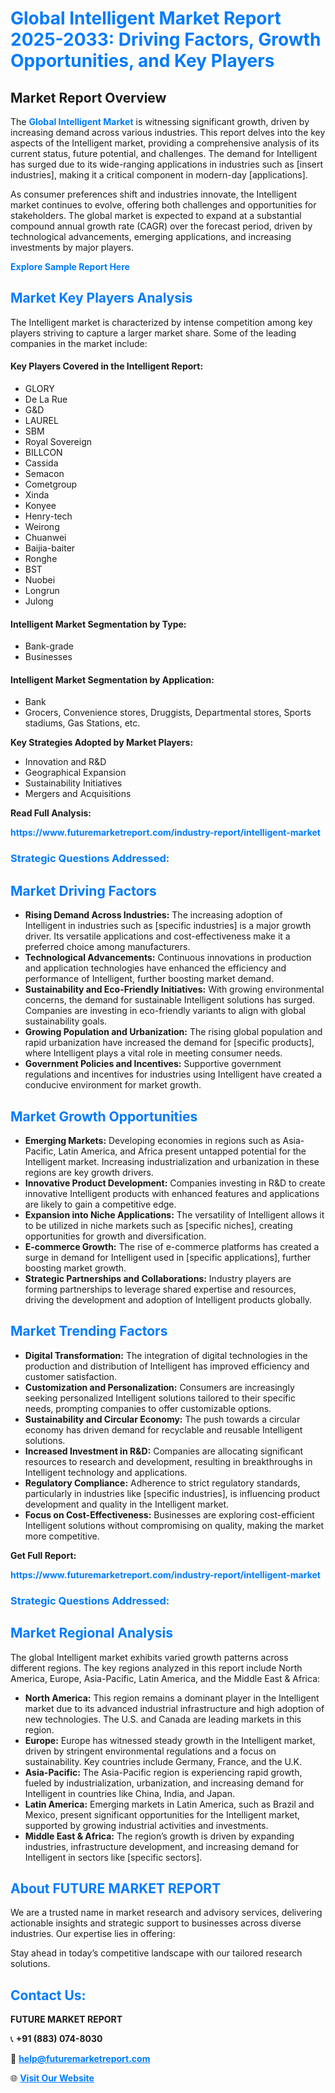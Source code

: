 <h1 style="color: #007BFF;">Global Intelligent Market Report 2025-2033: Driving Factors, Growth Opportunities, and Key Players</h1>

<section id="overview">
<h2>Market Report Overview</h2>
<p>The <a href="https://www.futuremarketreport.com/industry-report/intelligent-market" style="color: #007BFF; text-decoration: none;"><strong>Global Intelligent Market</strong></a> is witnessing significant growth, driven by increasing demand across various industries. This report delves into the key aspects of the Intelligent market, providing a comprehensive analysis of its current status, future potential, and challenges. The demand for Intelligent has surged due to its wide-ranging applications in industries such as [insert industries], making it a critical component in modern-day [applications].</p>
<p>As consumer preferences shift and industries innovate, the Intelligent market continues to evolve, offering both challenges and opportunities for stakeholders. The global market is expected to expand at a substantial compound annual growth rate (CAGR) over the forecast period, driven by technological advancements, emerging applications, and increasing investments by major players.</p>
</section>

<section id="overview">
<p><a href="https://www.futuremarketreport.com/request-sample/reportId=96712" style="color: #007BFF; text-decoration: none;"><strong>Explore Sample Report Here</strong></a></p>
</section>

<section id="key-players">
<h2 style="color: #007BFF;">Market Key Players Analysis</h2>
<p>The Intelligent market is characterized by intense competition among key players striving to capture a larger market share. Some of the leading companies in the market include:</p>
<h4>Key Players Covered in the Intelligent Report:</h4>
<ul><li>GLORY</li><li>De La Rue</li><li>G&amp;D</li><li>LAUREL</li><li>SBM</li><li>Royal Sovereign</li><li>BILLCON</li><li>Cassida</li><li>Semacon</li><li>Cometgroup</li><li>Xinda</li><li>Konyee</li><li>Henry-tech</li><li>Weirong</li><li>Chuanwei</li><li>Baijia-baiter</li><li>Ronghe</li><li>BST</li><li>Nuobei</li><li>Longrun</li><li>Julong</li></ul>
<h4>Intelligent Market Segmentation by Type:</h4>
<ul><li>Bank-grade</li><li>Businesses</li></ul>

<h4>Intelligent Market Segmentation by Application:</h4>
<ul><li>Bank</li><li>Grocers, Convenience stores, Druggists, Departmental stores, Sports stadiums, Gas Stations, etc.</li></ul>
<p><strong>Key Strategies Adopted by Market Players:</strong></p>
<ul>
<li>Innovation and R&D</li>
<li>Geographical Expansion</li>
<li>Sustainability Initiatives</li>
<li>Mergers and Acquisitions</li>
</ul>
</section>

<section>
<p><strong>Read Full Analysis: </strong></p><a href="https://www.futuremarketreport.com/industry-report/intelligent-market" style="color: #007BFF; text-decoration: none;"><strong>https://www.futuremarketreport.com/industry-report/intelligent-market</strong></a>
<h3 style="color: #007BFF;">Strategic Questions Addressed:</h3>
</section>

<section id="driving-factors">
<h2 style="color: #007BFF;">Market Driving Factors</h2>
<ul>
<li><strong>Rising Demand Across Industries:</strong> The increasing adoption of Intelligent in industries such as [specific industries] is a major growth driver. Its versatile applications and cost-effectiveness make it a preferred choice among manufacturers.</li>
<li><strong>Technological Advancements:</strong> Continuous innovations in production and application technologies have enhanced the efficiency and performance of Intelligent, further boosting market demand.</li>
<li><strong>Sustainability and Eco-Friendly Initiatives:</strong> With growing environmental concerns, the demand for sustainable Intelligent solutions has surged. Companies are investing in eco-friendly variants to align with global sustainability goals.</li>
<li><strong>Growing Population and Urbanization:</strong> The rising global population and rapid urbanization have increased the demand for [specific products], where Intelligent plays a vital role in meeting consumer needs.</li>
<li><strong>Government Policies and Incentives:</strong> Supportive government regulations and incentives for industries using Intelligent have created a conducive environment for market growth.</li>
</ul>
</section>

<section id="growth-opportunities">
<h2 style="color: #007BFF;">Market Growth Opportunities</h2>
<ul>
<li><strong>Emerging Markets:</strong> Developing economies in regions such as Asia-Pacific, Latin America, and Africa present untapped potential for the Intelligent market. Increasing industrialization and urbanization in these regions are key growth drivers.</li>
<li><strong>Innovative Product Development:</strong> Companies investing in R&D to create innovative Intelligent products with enhanced features and applications are likely to gain a competitive edge.</li>
<li><strong>Expansion into Niche Applications:</strong> The versatility of Intelligent allows it to be utilized in niche markets such as [specific niches], creating opportunities for growth and diversification.</li>
<li><strong>E-commerce Growth:</strong> The rise of e-commerce platforms has created a surge in demand for Intelligent used in [specific applications], further boosting market growth.</li>
<li><strong>Strategic Partnerships and Collaborations:</strong> Industry players are forming partnerships to leverage shared expertise and resources, driving the development and adoption of Intelligent products globally.</li>
</ul>
</section>

<section id="trending-factors">
<h2 style="color: #007BFF;">Market Trending Factors</h2>
<ul>
<li><strong>Digital Transformation:</strong> The integration of digital technologies in the production and distribution of Intelligent has improved efficiency and customer satisfaction.</li>
<li><strong>Customization and Personalization:</strong> Consumers are increasingly seeking personalized Intelligent solutions tailored to their specific needs, prompting companies to offer customizable options.</li>
<li><strong>Sustainability and Circular Economy:</strong> The push towards a circular economy has driven demand for recyclable and reusable Intelligent solutions.</li>
<li><strong>Increased Investment in R&D:</strong> Companies are allocating significant resources to research and development, resulting in breakthroughs in Intelligent technology and applications.</li>
<li><strong>Regulatory Compliance:</strong> Adherence to strict regulatory standards, particularly in industries like [specific industries], is influencing product development and quality in the Intelligent market.</li>
<li><strong>Focus on Cost-Effectiveness:</strong> Businesses are exploring cost-efficient Intelligent solutions without compromising on quality, making the market more competitive.</li>
</ul>
</section>

<section>
<p><strong>Get Full Report: </strong></p><a href="https://www.futuremarketreport.com/industry-report/intelligent-market" style="color: #007BFF; text-decoration: none;"><strong>https://www.futuremarketreport.com/industry-report/intelligent-market</strong></a>
<h3 style="color: #007BFF;">Strategic Questions Addressed:</h3>
</section>


<section id="regional-analysis">
<h2 style="color: #007BFF;">Market Regional Analysis</h2>
<p>The global Intelligent market exhibits varied growth patterns across different regions. The key regions analyzed in this report include North America, Europe, Asia-Pacific, Latin America, and the Middle East & Africa:</p>
<ul>
<li><strong>North America:</strong> This region remains a dominant player in the Intelligent market due to its advanced industrial infrastructure and high adoption of new technologies. The U.S. and Canada are leading markets in this region.</li>
<li><strong>Europe:</strong> Europe has witnessed steady growth in the Intelligent market, driven by stringent environmental regulations and a focus on sustainability. Key countries include Germany, France, and the U.K.</li>
<li><strong>Asia-Pacific:</strong> The Asia-Pacific region is experiencing rapid growth, fueled by industrialization, urbanization, and increasing demand for Intelligent in countries like China, India, and Japan.</li>
<li><strong>Latin America:</strong> Emerging markets in Latin America, such as Brazil and Mexico, present significant opportunities for the Intelligent market, supported by growing industrial activities and investments.</li>
<li><strong>Middle East & Africa:</strong> The region’s growth is driven by expanding industries, infrastructure development, and increasing demand for Intelligent in sectors like [specific sectors].</li>
</ul>
</section>

<footer>
<h2 style="color: #007BFF;">About FUTURE MARKET REPORT</h2>
<p>We are a trusted name in market research and advisory services, delivering actionable insights and strategic support to businesses across diverse industries. Our expertise lies in offering:</p>

<p>Stay ahead in today’s competitive landscape with our tailored research solutions.</p>

<h2 style="color: #007BFF;">Contact Us:</h2>
<p><strong>FUTURE MARKET REPORT</strong></p>
<p>📞 <strong>+91 (883) 074-8030</strong></p>
<p>📧 <strong><a href="mailto:help@futuremarketreport.com" style="color: #007BFF;">help@futuremarketreport.com</a></strong></p>
<p>🌐 <strong><a href="https://www.futuremarketreport.com/" style="color: #007BFF;">Visit Our Website</a></strong></p>
</footer>